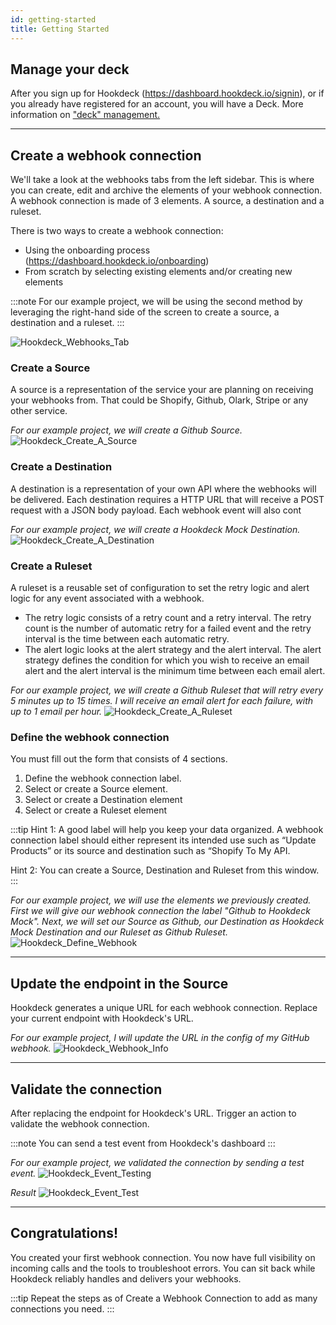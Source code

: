 ```yaml
---
id: getting-started
title: Getting Started
---
```


## Manage your deck

After you sign up for Hookdeck (https://dashboard.hookdeck.io/signin), or if you already have registered for an account, you will have a Deck. More information on ["deck" management.](workspaceTeam.md)

---

## Create a webhook connection

We'll take a look at the webhooks tabs from the left sidebar. This is where you can create, edit and archive the elements of your webhook connection. A webhook connection is made of 3 elements. A source, a destination and a ruleset.

There is two ways to create a webhook connection:

- Using the onboarding process (https://dashboard.hookdeck.io/onboarding)
- From scratch by selecting existing elements and/or creating new elements

:::note
For our example project, we will be using the second method by leveraging the right-hand side of the screen to create a source, a destination and a ruleset.
:::

![Hookdeck_Webhooks_Tab](../static/img/gettingStarted/Hookdeck_WebhooksTab.png)

### Create a Source

A source is a representation of the service your are planning on receiving your webhooks from. That could be Shopify, Github, Olark, Stripe or any other service.

_For our example project, we will create a Github Source._
![Hookdeck_Create_A_Source](../static/img/gettingStarted/Hookdeck_CreateSource.png)

### Create a Destination

A destination is a representation of your own API where the webhooks will be delivered. Each destination requires a HTTP URL that will receive a POST request with a JSON body payload. Each webhook event will also cont

_For our example project, we will create a Hookdeck Mock Destination._
![Hookdeck_Create_A_Destination](../static/img/gettingStarted/Hookdeck_CreateDestination.png)

### Create a Ruleset

A ruleset is a reusable set of configuration to set the retry logic and alert logic for any event associated with a webhook.

- The retry logic consists of a retry count and a retry interval. The retry count is the number of automatic retry for a failed event and the retry interval is the time between each automatic retry.
- The alert logic looks at the alert strategy and the alert interval. The alert strategy defines the condition for which you wish to receive an email alert and the alert interval is the minimum time between each email alert.

_For our example project, we will create a Github Ruleset that will retry every 5 minutes up to 15 times. I will receive an email alert for each failure, with up to 1 email per hour._
![Hookdeck_Create_A_Ruleset](../static/img/gettingStarted/Hookdeck_CreateRuleset.png)

### Define the webhook connection

You must fill out the form that consists of 4 sections.

1. Define the webhook connection label.
2. Select or create a Source element.
3. Select or create a Destination element
4. Select or create a Ruleset element

:::tip
Hint 1: A good label will help you keep your data organized. A webhook connection label should either represent its intended use such as “Update Products” or its source and destination such as “Shopify To My API.

Hint 2: You can create a Source, Destination and Ruleset from this window.
:::

_For our example project, we will use the elements we previously created. First we will give our webhook connection the label "Github to Hookdeck Mock". Next, we will set our Source as Github, our Destination as Hookdeck Mock Destination and our Ruleset as Github Ruleset._
![Hookdeck_Define_Webhook](../static/img/gettingStarted/Hookdeck_CreateWebhook.png)

---

## Update the endpoint in the Source

Hookdeck generates a unique URL for each webhook connection. Replace your current endpoint with Hookdeck's URL.

_For our example project, I will update the URL in the config of my GitHub webhook._
![Hookdeck_Webhook_Info](../static/img/gettingStarted/Hookdeck_WebhookInfo.png)

---

## Validate the connection

After replacing the endpoint for Hookdeck's URL. Trigger an action to validate the webhook connection.

:::note
You can send a test event from Hookdeck's dashboard
:::

_For our example project, we validated the connection by sending a test event._
![Hookdeck_Event_Testing](../static/img/gettingStarted/Hookdeck_EventTesting.png)

_Result_
![Hookdeck_Event_Test](../static/img/gettingStarted/Hookdeck_TestEvent.png)

---

## Congratulations!

You created your first webhook connection. You now have full visibility on incoming calls and the tools to troubleshoot errors. You can sit back while Hookdeck reliably handles and delivers your webhooks.

:::tip
Repeat the steps as of Create a Webhook Connection to add as many connections you need.
:::
